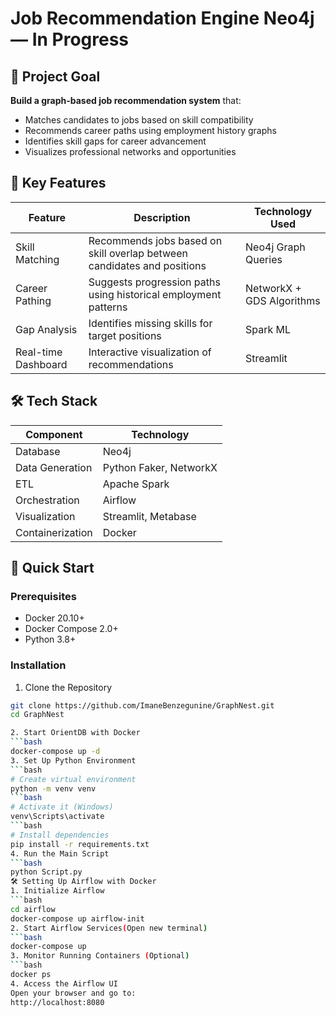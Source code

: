 # Job Recommendation Engine Neo4j— In Progress

## 🎯 Project Goal
**Build a graph-based job recommendation system** that:
- Matches candidates to jobs based on skill compatibility
- Recommends career paths using employment history graphs
- Identifies skill gaps for career advancement
- Visualizes professional networks and opportunities

## 🌟 Key Features
| Feature | Description | Technology Used |
|---------|-------------|-----------------|
| Skill Matching | Recommends jobs based on skill overlap between candidates and positions | Neo4j Graph Queries |
| Career Pathing | Suggests progression paths using historical employment patterns | NetworkX + GDS Algorithms |
| Gap Analysis | Identifies missing skills for target positions | Spark ML |
| Real-time Dashboard | Interactive visualization of recommendations | Streamlit |



## 🛠️ Tech Stack

| Component          | Technology               |
|--------------------|--------------------------|
| Database           | Neo4j          |
| Data Generation    | Python Faker, NetworkX   |
| ETL                | Apache Spark   |
| Orchestration      | Airflow                  |
| Visualization      | Streamlit, Metabase      |
| Containerization   | Docker                   |

## 🚀 Quick Start

### Prerequisites
- Docker 20.10+
- Docker Compose 2.0+
- Python 3.8+

### Installation

1. Clone the Repository
```bash
git clone https://github.com/ImaneBenzegunine/GraphNest.git
cd GraphNest

2. Start OrientDB with Docker
```bash
docker-compose up -d
3. Set Up Python Environment
```bash
# Create virtual environment
python -m venv venv
```bash
# Activate it (Windows)
venv\Scripts\activate
```bash
# Install dependencies
pip install -r requirements.txt
4. Run the Main Script
```bash
python Script.py
🛠️ Setting Up Airflow with Docker
1. Initialize Airflow
```bash
cd airflow
docker-compose up airflow-init
2. Start Airflow Services(Open new terminal)
```bash
docker-compose up
3. Monitor Running Containers (Optional)
```bash
docker ps
4. Access the Airflow UI
Open your browser and go to:
http://localhost:8080